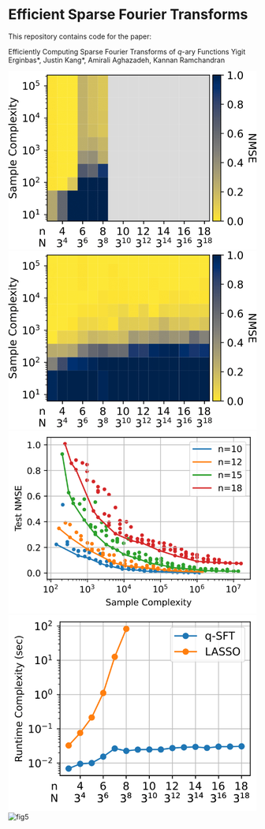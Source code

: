 # Efficient Sparse Fourier Transforms

This repository contains code for the paper:

Efficiently Computing Sparse Fourier Transforms of $q$-ary Functions Yigit Erginbas*, Justin Kang*, Amirali Aghazadeh, Kannan Ramchandran



![fig1](figs/complexity-vs-n-lasso-1.png)
![fig2](figs/complexity-vs-n-qspright-1.png)
![fig3](figs/complexity-vs-n-rna-1.png)
![fig4](figs/complexity-vs-n-runtime-1.png)
![fig5](figs/nmse-vs-n-snr-1.png)

